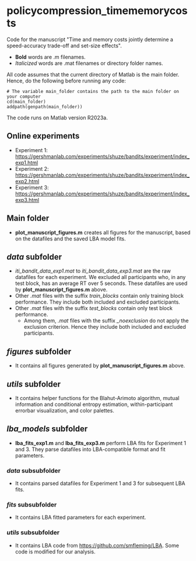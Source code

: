 # policycompression_timememorycosts
 Code for the manuscript "Time and memory costs jointly determine a speed-accuracy trade-off and set-size effects". 
- **Bold** words are .m filenames.
- *Italicized* words are .mat filenames or directory folder names.

All code assumes that the current directory of Matlab is the main folder. Hence, do the following before running any code:
```
# The variable main_folder contains the path to the main folder on your computer
cd(main_folder)
addpath(genpath(main_folder))
```
The code runs on Matlab version R2023a. 

## Online experiments
- Experiment 1: https://gershmanlab.com/experiments/shuze/bandits/experiment/index_exp1.html
- Experiment 2: https://gershmanlab.com/experiments/shuze/bandits/experiment/index_exp2.html
- Experiment 3: https://gershmanlab.com/experiments/shuze/bandits/experiment/index_exp3.html

## Main folder
- **plot_manuscript_figures.m** creates all figures for the manuscript, based on the datafiles and the saved LBA model fits.

## *data* subfolder
- *iti_bandit_data_exp1.mat* to *iti_bandit_data_exp3.mat* are the raw datafiles for each experiment. We excluded all participants who, in any test block, has an average RT over 5 seconds. These datafiles are used by **plot_manuscript_figures.m** above.
- Other *.mat* files with the suffix *_train_blocks_* contain only training block performance. They include both included and excluded participants. 
- Other *.mat* files with the suffix *_test_blocks_* contain only test block performance.
  - Among them, *.mat* files with the suffix *_noexclusion* do not apply the exclusion criterion. Hence they include both included and excluded participants. 

## *figures* subfolder
- It contains all figures generated by **plot_manuscript_figures.m** above.

## *utils* subfolder
- It contains helper functions for the Blahut-Arimoto algorithm, mutual information and conditional entropy estimation, within-participant errorbar visualization, and color palettes.

## *lba_models* subfolder
- **lba_fits_exp1.m** and **lba_fits_exp3.m** perform LBA fits for Experiment 1 and 3. They parse datafiles into LBA-compatible format and fit parameters.
### *data* subsubfolder
- It contains parsed datafiles for Experiment 1 and 3 for subsequent LBA fits. 
### *fits* subsubfolder
- It contains LBA fitted parameters for each experiment. 
### *utils* subsubfolder
- It contains LBA code from https://github.com/smfleming/LBA. Some code is modified for our analysis.

